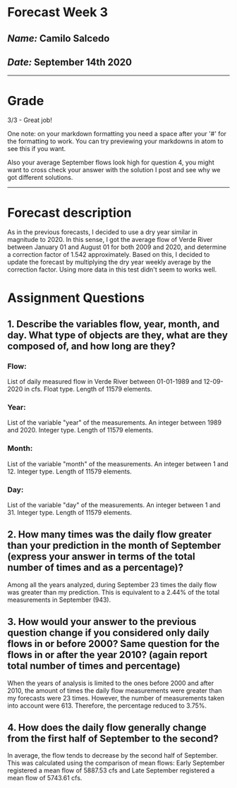 # Forecast Week 3
## *Name:* Camilo Salcedo
## *Date:* September 14th 2020

---------
# Grade

3/3 - Great job!

One note: on your markdown formatting you need a space after your '#' for the formatting to work. You can try previewing your markdowns in atom to see this if you want.

Also your average September flows look high for question 4, you might want to cross check your answer with the solution I post and see why we got different solutions.

---

# Forecast description

As in the previous forecasts, I decided to use a dry year similar in magnitude to 2020. In this sense, I got the average flow of Verde River between January 01 and August 01 for both 2009 and 2020, and determine a correction factor of 1.542 approximately. Based on this, I decided to update the forecast by multiplying the dry year weekly average by the correction factor. Using more data in this test didn't seem to works well.

# Assignment Questions

## 1. Describe the variables flow, year, month, and day. What type of objects are they, what are they composed of, and how long are they?
### Flow:
List of daily measured flow in Verde River between 01-01-1989 and 12-09-2020 in cfs. Float type. Length of 11579 elements.
### Year:
List of the variable "year" of the measurements. An integer between 1989 and 2020. Integer type. Length of 11579 elements.
### Month:
List of the variable "month" of the measurements. An integer between 1 and 12.  Integer type. Length of 11579 elements.
### Day:
List of the variable "day" of the measurements. An integer between 1 and 31.  Integer type. Length of 11579 elements.

## 2. How many times was the daily flow greater than your prediction in the month of September (express your answer in terms of the total number of times and as a percentage)?
Among all the years analyzed, during September 23 times the daily flow was greater than my prediction. This is equivalent to a 2.44% of the total measurements in September (943).

## 3. How would your answer to the previous question change if you considered only daily flows in or before 2000? Same question for the flows in or after the year 2010? (again report total number of times and percentage)
When the years of analysis is limited to the ones before 2000 and after 2010, the amount of times the daily flow measurements were greater than my forecasts were 23 times. However, the number of measurements taken into account were 613. Therefore, the percentage reduced to 3.75%.

## 4. How does the daily flow generally change from the first half of September to the second?
In average, the flow tends to decrease by the second half of September. This was calculated using the comparison of mean flows: Early September registered a mean flow of 5887.53 cfs and Late September registered a mean flow of 5743.61 cfs.
